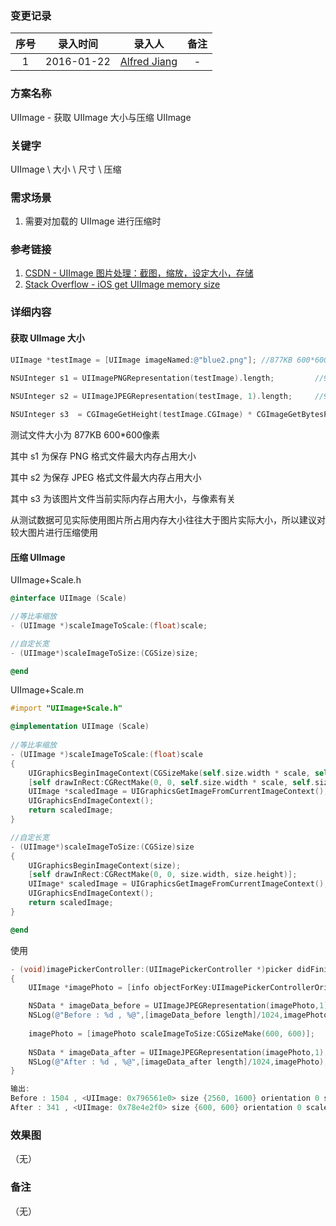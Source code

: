 ### 变更记录

| 序号 | 录入时间 | 录入人 | 备注 |
|:--------:|:--------:|:--------:|:--------:|
| 1 | 2016-01-22 | [Alfred Jiang](https://github.com/viktyz) | - |

### 方案名称

UIImage - 获取 UIImage 大小与压缩 UIImage

### 关键字

UIImage \ 大小 \ 尺寸 \ 压缩

### 需求场景

1. 需要对加载的 UIImage 进行压缩时

### 参考链接

1. [CSDN - UIImage 图片处理：截图，缩放，设定大小，存储](http://blog.csdn.net/xuhuan_wh/article/details/6434055)
2. [Stack Overflow - iOS get UIImage memory size](http://stackoverflow.com/questions/25483931/ios-get-uiimage-memory-size)

### 详细内容

#### 获取 UIImage 大小

```objectivec
UIImage *testImage = [UIImage imageNamed:@"blue2.png"]; //877KB 600*600像素
    
NSUInteger s1 = UIImagePNGRepresentation(testImage).length;         //992400

NSUInteger s2 = UIImageJPEGRepresentation(testImage, 1).length;     //923162

NSUInteger s3  = CGImageGetHeight(testImage.CGImage) * CGImageGetBytesPerRow(testImage.CGImage);    //1440000 = 600 * 600 * 4
```

测试文件大小为 877KB 600*600像素

其中 s1 为保存 PNG 格式文件最大内存占用大小

其中 s2 为保存 JPEG 格式文件最大内存占用大小

其中 s3 为该图片文件当前实际内存占用大小，与像素有关

从测试数据可见实际使用图片所占用内存大小往往大于图片实际大小，所以建议对较大图片进行压缩使用

#### 压缩 UIImage

UIImage+Scale.h
```objectivec
@interface UIImage (Scale)

//等比率缩放
- (UIImage *)scaleImageToScale:(float)scale;

//自定长宽
- (UIImage*)scaleImageToSize:(CGSize)size;

@end
```

UIImage+Scale.m
```objectivec
#import "UIImage+Scale.h"

@implementation UIImage (Scale)
 
//等比率缩放
- (UIImage *)scaleImageToScale:(float)scale
{
    UIGraphicsBeginImageContext(CGSizeMake(self.size.width * scale, self.size.height * scale));
    [self drawInRect:CGRectMake(0, 0, self.size.width * scale, self.size.height * scale)];
    UIImage *scaledImage = UIGraphicsGetImageFromCurrentImageContext();
    UIGraphicsEndImageContext();
    return scaledImage;
}

//自定长宽
- (UIImage*)scaleImageToSize:(CGSize)size
{
    UIGraphicsBeginImageContext(size);
    [self drawInRect:CGRectMake(0, 0, size.width, size.height)];
    UIImage* scaledImage = UIGraphicsGetImageFromCurrentImageContext();
    UIGraphicsEndImageContext();
    return scaledImage;
}

@end
```

使用
```objectivec
- (void)imagePickerController:(UIImagePickerController *)picker didFinishPickingMediaWithInfo:(NSDictionary *)info
{
    UIImage *imagePhoto = [info objectForKey:UIImagePickerControllerOriginalImage];

    NSData * imageData_before = UIImageJPEGRepresentation(imagePhoto,1);
    NSLog(@"Before : %d , %@",[imageData_before length]/1024,imagePhoto);
    
    imagePhoto = [imagePhoto scaleImageToSize:CGSizeMake(600, 600)];
    
    NSData * imageData_after = UIImageJPEGRepresentation(imagePhoto,1);
    NSLog(@"After : %d , %@",[imageData_after length]/1024,imagePhoto);
}

输出:
Before : 1504 , <UIImage: 0x796561e0> size {2560, 1600} orientation 0 scale 1.000000
After : 341 , <UIImage: 0x78e4e2f0> size {600, 600} orientation 0 scale 1.000000
```

### 效果图
（无）

### 备注
（无）
